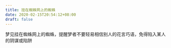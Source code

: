 ```yaml
---
title: 挂在蜘蛛网上的蜘蛛
date: 2020-02-15T20:54:12+08:00
draft: false
---
```


梦见挂在蜘蛛网上的蜘蛛，提醒梦者不要轻易相信别人的花言巧语，免得陷入某人的阴谋或陷阱